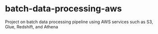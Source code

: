 # batch-data-processing-aws
Project on batch data processing pipeline using AWS services such as S3, Glue, Redshift, and Athena
